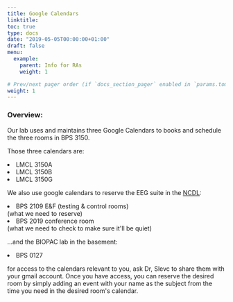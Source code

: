 ```yaml
---
title: Google Calendars
linktitle: 
toc: true
type: docs
date: "2019-05-05T00:00:00+01:00"
draft: false
menu:
  example:
    parent: Info for RAs
    weight: 1

# Prev/next pager order (if `docs_section_pager` enabled in `params.toml`)
weight: 1
---
```


### Overview:

Our lab uses and maintains three Google Calendars to books and schedule the three rooms in BPS 3150.

Those three calendars are:

<li>LMCL 3150A</li>
<li>LMCL 3150B</li>
<li>LMCL 3150G</li>

We also use google calendars to reserve the EEG suite in the [NCDL](http://ncdl.umd.edu/):

<li>BPS 2109 E&F (testing & control rooms)</li> (what we need to reserve)
<li>BPS 2019 conference room</li> (what we need to check to make sure it'll be quiet)

...and the BIOPAC lab in the basement:

<li>BPS 0127</li>

for access to the calendars relevant to you, ask Dr, Slevc to share them with your gmail account. Once you have access, you can reserve the desired room by simply adding an event with your name as the subject from the time you need in the desired room's calendar.
